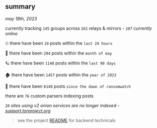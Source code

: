 
## summary
_may 18th, 2023_

currently tracking `145` groups across `261` relays & mirrors - _`107` currently online_

⏲ there have been `10` posts within the `last 24 hours`

🦈 there have been `204` posts within the `month of may`

🪐 there have been `1148` posts within the `last 90 days`

🏚 there have been `1457` posts within the `year of 2023`

🦕 there have been `6148` posts `since the dawn of ransomwatch`

there are `76` custom parsers indexing posts

_`20` sites using v2 onion services are no longer indexed - [support.torproject.org](https://support.torproject.org/onionservices/v2-deprecation/)_

> see the project [README](https://github.com/joshhighet/ransomwatch#ransomwatch--) for backend technicals
